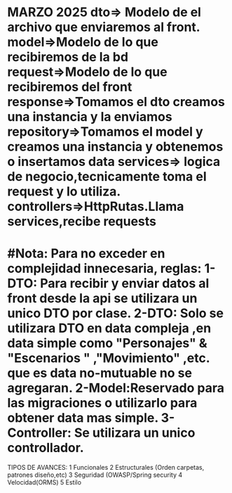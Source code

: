 MARZO 2025
dto=> Modelo de el archivo que enviaremos al front. 
model=>Modelo de lo que recibiremos de la bd
request=>Modelo de lo que recibiremos del front
response=>Tomamos el dto creamos una instancia y la enviamos
repository=>Tomamos el model y creamos una instancia y obtenemos o insertamos data
services=> logica de negocio,tecnicamente toma el
request y lo utiliza.
controllers=>HttpRutas.Llama services,recibe requests
===============================================================================================================
#Nota: Para no exceder en complejidad innecesaria, reglas:
1-DTO: Para recibir y enviar datos al front desde la api se utilizara un unico DTO por clase.
2-DTO: Solo se utilizara DTO en data compleja ,en data simple como "Personajes" & "Escenarios
" ,"Movimiento" ,etc. que es data no-mutuable no se agregaran.
2-Model:Reservado para las migraciones o utilizarlo para obtener data mas simple.
3-Controller: Se utilizara un unico controllador.
=============================================================================================================
TIPOS DE AVANCES:
1 Funcionales
2 Estructurales (Orden carpetas, patrones diseño,etc)
3 Seguridad (OWASP/Spring security
4 Velocidad(ORMS)
5 Estilo 




